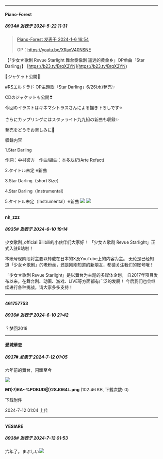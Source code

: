 ﻿*****

####  Piano-Forest  
##### 8934#       发表于 2024-5-22 11:31

<blockquote><a href="httphttps://bbs.saraba1st.com/2b/forum.php?mod=redirect&amp;goto=findpost&amp;pid=63554463&amp;ptid=1499843" target="_blank">Piano-Forest 发表于 2024-1-6 16:54</a>

OP：https://youtu.be/XRaxV40NSNE</blockquote>
【「少女☆歌剧 Revue Starlight 舞台奏像剧 遥远的黄金乡」OP单曲「Star Darling」】 
[https://b23.tv/BrqX2YN](https://b23.tv/BrqX2YN)

🦒ジャケット公開🦒

#RSエルドラド OP主題歌「Star Darling」6/26(水)発売✨

CDのジャケットも公開❣

今回のイラストはキネマシトラスさんによる描き下ろしです⭐

さらにカップリングにはスタァライト九九組の新曲も収録✨

発売をどうぞお楽しみに🍅

収録内容

1.Star Darling

作詞：中村彼方　作曲/編曲：本多友紀(Arte Refact)

2.タイトル未定 ※新曲

3.Star Darling（short Size）

4.Star Darling（Instrumental）

5.タイトル未定（Instrumental）※新曲
<img src="https://p.sda1.dev/17/80c5d68bcf196c6ef92d22667b5c14d6/20240522_112632.jpg" referrerpolicy="no-referrer">
<img src="https://p.sda1.dev/17/ba2a31474ec71971b8e34690082b9e92/20240522_112626.jpg" referrerpolicy="no-referrer">

*****

####  nh_zzz  
##### 8935#       发表于 2024-6-10 19:14

少女歌剧_official
Bilibili的小伙伴们大家好！
「少女☆歌剧 Revue Starlight」正式入驻B站啦！

本账号现阶段将主要以转载在日本的X及YouTube上的内容为主。
无论是已经知道「少女☆歌剧」的老粉丝，还是刚刚知道的新朋友，都请关注我们的账号哦！

「少女☆歌剧 Revue Starlight」是以舞台为主题的多媒体企划，
自2017年项目发布以来，在舞台剧、动画、游戏、LIVE等方面都有广泛的发展！
今后我们也会继续进行各种挑战，请大家多多支持！


*****

####  461757753  
##### 8936#       发表于 2024-6-10 21:42

？梦回2018

*****

####  愛城華恋  
##### 8937#       发表于 2024-7-12 01:05

六年前的舞台，闪耀至今

<img src="https://img.saraba1st.com/forum/202407/12/010438wtqigiqm2umd6wq4.png" referrerpolicy="no-referrer">

<strong>M1}7)6A~%POBUD@}2SJ064L.png</strong> (102.46 KB, 下载次数: 0)

下载附件

2024-7-12 01:04 上传


*****

####  YESIARE  
##### 8938#       发表于 2024-7-12 01:53

六年了，まぶしい<img src="https://static.saraba1st.com/image/smiley/face2017/018.png" referrerpolicy="no-referrer">

